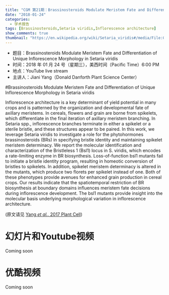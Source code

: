 ```yaml
---
title: "CGM 第21期：Brassinosteroids Modulate Meristem Fate and Differentiation of Unique Inflorescence Morphology in Setaria viridis"
date: "2018-01-24"
categories:
  - 学术报告
tags: [Brassinosteroids,Setaria viridis,Inflorescence architecture]
show_comments: true
thumbnail: "https://en.wikipedia.org/wiki/Setaria_viridis#/media/File:Groene_naaldaar_aarpluim_(Setaria_viridis).jpg"
---
```


- 题目：Brassinosteroids Modulate Meristem Fate and Differentiation of Unique Inflorescence Morphology in Setaria viridis
- 时间：2018 年 01 月 24 号（星期三），美西时间（Pacific Time）6:00 PM
- 地点：YouTube live stream 
- 主讲人：Jiani Yang（Donald Danforth Plant Science Center）

#Brassinosteroids Modulate Meristem Fate and Differentiation of Unique Inflorescence Morphology in Setaria viridis

Inflorescence architecture is a key determinant of yield potential in many crops and is patterned by the organization and developmental 
fate of axillary meristems. In cereals, flowers and grain are borne from spikelets, which differentiate in the final iteration of axillary 
meristem branching. In Setaria spp., inflorescence branches terminate in either a spikelet or a sterile bristle, and these structures 
appear to be paired. In this work, we leverage Setaria viridis to investigate a role for the phytohormones brassinosteroids (BRs) in 
specifying bristle identity and maintaining spikelet meristem determinacy. We report the molecular identification and characterization of 
the Bristleless 1 (Bsl1) locus in S. viridis, which encodes a rate-limiting enzyme in BR biosynthesis. Loss-of-function bsl1 mutants fail 
to initiate a bristle identity program, resulting in homeotic conversion of bristles to spikelets. In addition, spikelet meristem 
determinacy is altered in the mutants, which produce two florets per spikelet instead of one. Both of these phenotypes provide avenues 
for enhanced grain production in cereal crops. Our results indicate that the spatiotemporal restriction of BR biosynthesis at boundary 
domains influences meristem fate decisions during inflorescence development. The bsl1 mutants provide insight into the molecular basis 
underlying morphological variation in inflorescence architecture.

(原文请见 [Yang *et al.*, 2017 Plant Cell](http://www.plantcell.org/content/early/2017/12/20/tpc.17.00816))



# 幻灯片和Youtube视频

Coming soon


# 优酷视频

Coming soon

